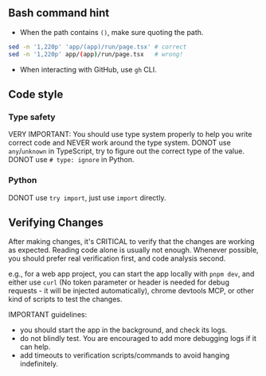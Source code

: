 ## Bash command hint

- When the path contains `()`, make sure quoting the path.

```bash
sed -n '1,220p' 'app/(app)/run/page.tsx' # correct
sed -n '1,220p' app/(app)/run/page.tsx   # wrong!
```

- When interacting with GitHub, use `gh` CLI.

## Code style

### Type safety

VERY IMPORTANT: You should use type system properly to help you write correct code and NEVER work around the type system.
DONOT use `any`/`unknown` in TypeScript, try to figure out the correct type of the value.
DONOT use `# type: ignore` in Python.

### Python

DONOT use `try import`, just use `import` directly.


## Verifying Changes

After making changes, it's CRITICAL to verify that the changes are working as expected. Reading code alone is usually not enough.
Whenever possible, you should prefer real verification first, and code analysis second.

e.g., for a web app project, you can start the app locally with `pnpm dev`, and either use `curl` (No token parameter or header is needed for debug requests - it will be injected automatically), chrome devtools MCP, or other kind of scripts to test the changes.

IMPORTANT guidelines: 
- you should start the app in the background, and check its logs.
- do not blindly test. You are encouraged to add more debugging logs if it can help.
- add timeouts to verification scripts/commands to avoid hanging indefinitely.
